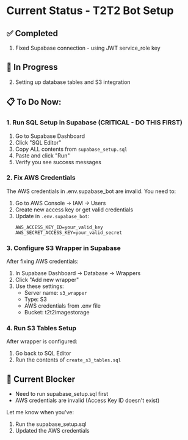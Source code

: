 # Current Status - T2T2 Bot Setup

## ✅ Completed
1. Fixed Supabase connection - using JWT service_role key

## 🔄 In Progress
2. Setting up database tables and S3 integration

## 📋 To Do Now:

### 1. Run SQL Setup in Supabase (CRITICAL - DO THIS FIRST)
1. Go to Supabase Dashboard
2. Click "SQL Editor" 
3. Copy ALL contents from `supabase_setup.sql`
4. Paste and click "Run"
5. Verify you see success messages

### 2. Fix AWS Credentials
The AWS credentials in .env.supabase_bot are invalid. You need to:

1. Go to AWS Console → IAM → Users
2. Create new access key or get valid credentials
3. Update in `.env.supabase_bot`:
   ```
   AWS_ACCESS_KEY_ID=your_valid_key
   AWS_SECRET_ACCESS_KEY=your_valid_secret
   ```

### 3. Configure S3 Wrapper in Supabase
After fixing AWS credentials:

1. In Supabase Dashboard → Database → Wrappers
2. Click "Add new wrapper"
3. Use these settings:
   - Server name: `s3_wrapper`
   - Type: S3
   - AWS credentials from .env file
   - Bucket: t2t2imagestorage

### 4. Run S3 Tables Setup
After wrapper is configured:
1. Go back to SQL Editor
2. Run the contents of `create_s3_tables.sql`

## 🛑 Current Blocker
- Need to run supabase_setup.sql first
- AWS credentials are invalid (Access Key ID doesn't exist)

Let me know when you've:
1. Run the supabase_setup.sql
2. Updated the AWS credentials